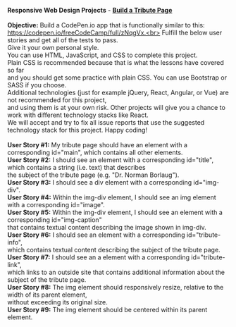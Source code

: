 **Responsive Web Design Projects** - [**Build a Tribute Page**](https://learn.freecodecamp.org/responsive-web-design/responsive-web-design-projects/build-a-tribute-page)<br><br>
**Objective:** Build a CodePen.io app that is functionally similar to this: https://codepen.io/freeCodeCamp/full/zNqgVx.<br>
Fulfill the below user stories and get all of the tests to pass.<br> 
Give it your own personal style.<br>
You can use HTML, JavaScript, and CSS to complete this project.<br> 
Plain CSS is recommended because that is what the lessons have covered so far<br> 
and you should get some practice with plain CSS. 
You can use Bootstrap or SASS if you choose.<br>
Additional technologies (just for example jQuery, React, Angular, or Vue) are not recommended for this project,<br>
and using them is at your own risk. Other projects will give you a chance to work with different technology stacks like React.<br>
We will accept and try to fix all issue reports that use the suggested technology stack for this project. Happy coding!<br><br>
**User Story #1:** My tribute page should have an element with a corresponding id="main", which contains all other elements.<br>
**User Story #2:** I should see an element with a corresponding id="title", which contains a string (i.e. text) that describes<br> 
the subject of the tribute page (e.g. "Dr. Norman Borlaug").<br>
**User Story #3:** I should see a div element with a corresponding id="img-div".<br>
**User Story #4:** Within the img-div element, I should see an img element with a corresponding id="image".<br>
**User Story #5:** Within the img-div element, I should see an element with a corresponding id="img-caption"<br>
that contains textual content describing the image shown in img-div.<br>
**User Story #6:** I should see an element with a corresponding id="tribute-info", <br>
which contains textual content describing the subject of the tribute page.<br>
**User Story #7:** I should see an a element with a corresponding id="tribute-link",<br>
which links to an outside site that contains additional information about the subject of the tribute page.<br>
**User Story #8:** The img element should responsively resize, relative to the width of its parent element,<br>
without exceeding its original size.<br>
**User Story #9:** The img element should be centered within its parent element.<br>

